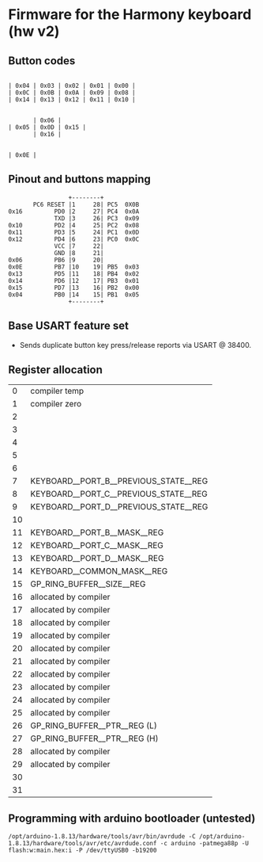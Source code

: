 # Firmware for the Harmony keyboard (hw v2)

## Button codes
```

| 0x04 | 0x03 | 0x02 | 0x01 | 0x00 |
| 0x0C | 0x0B | 0x0A | 0x09 | 0x08 |
| 0x14 | 0x13 | 0x12 | 0x11 | 0x10 |


       | 0x06 |
| 0x05 | 0x0D | 0x15 |
       | 0x16 |


| 0x0E |
```

## Pinout and buttons mapping
```
                 +--------+
       PC6 RESET |1     28| PC5  0X0B
0x16         PD0 |2     27| PC4  0x0A
             TXD |3     26| PC3  0x09
0x10         PD2 |4     25| PC2  0x08
0x11         PD3 |5     24| PC1  0x0D
0x12         PD4 |6     23| PC0  0x0C
             VCC |7     22|
             GND |8     21|
0x06         PB6 |9     20|
0x0E         PB7 |10    19| PB5  0x03
0x13         PD5 |11    18| PB4  0x02
0x14         PD6 |12    17| PB3  0x01
0x15         PD7 |13    16| PB2  0x00
0x04         PB0 |14    15| PB1  0x05
                 +--------+
```

## Base USART feature set
* Sends duplicate button key press/release reports via USART @ 38400.


## Register allocation

|    |                                                                 |
|----|-----------------------------------------------------------------|
|  0 | compiler temp                                                   |
|  1 | compiler zero                                                   |
|  2 |                                                                 |
|  3 |                                                                 |
|  4 |                                                                 |
|  5 |                                                                 |
|  6 |                                                                 |
|  7 | KEYBOARD__PORT_B__PREVIOUS_STATE__REG                           |
|  8 | KEYBOARD__PORT_C__PREVIOUS_STATE__REG                           |
|  9 | KEYBOARD__PORT_D__PREVIOUS_STATE__REG                           |
| 10 |                                                                 |
| 11 | KEYBOARD__PORT_B__MASK__REG                                     |
| 12 | KEYBOARD__PORT_C__MASK__REG                                     |
| 13 | KEYBOARD__PORT_D__MASK__REG                                     |
| 14 | KEYBOARD__COMMON_MASK__REG                                      |
| 15 | GP_RING_BUFFER__SIZE__REG                                       |
| 16 | allocated by compiler                                           |
| 17 | allocated by compiler                                           |
| 18 | allocated by compiler                                           |
| 19 | allocated by compiler                                           |
| 20 | allocated by compiler                                           |
| 21 | allocated by compiler                                           |
| 22 | allocated by compiler                                           |
| 23 | allocated by compiler                                           |
| 24 | allocated by compiler                                           |
| 25 | allocated by compiler                                           |
| 26 | GP_RING_BUFFER__PTR__REG (L)                                    |
| 27 | GP_RING_BUFFER__PTR__REG (H)                                    |
| 28 | allocated by compiler                                           |
| 29 | allocated by compiler                                           |
| 30 |                                                                 |
| 31 |                                                                 |


## Programming with arduino bootloader (untested)

```
/opt/arduino-1.8.13/hardware/tools/avr/bin/avrdude -C /opt/arduino-1.8.13/hardware/tools/avr/etc/avrdude.conf -c arduino -patmega88p -U flash:w:main.hex:i -P /dev/ttyUSB0 -b19200
```
